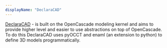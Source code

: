 ```yaml
---
displayName: "DeclaraCAD"
---
```


[DeclaraCAD](https://declaracad.com/docs/introduction/) - is built on the OpenCascade modeling kernel and aims to provide higher level and easier to use abstractions on top of OpenCascade. To do this DeclaraCAD uses pyOCCT and enaml (an extension to python) to define 3D models programmatically.